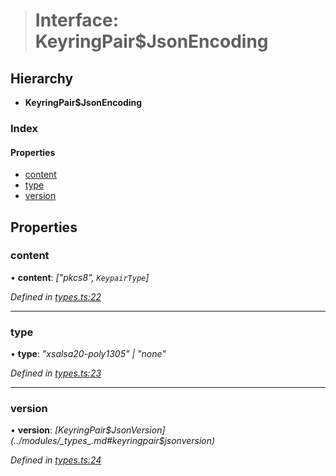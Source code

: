 > # Interface: KeyringPair$JsonEncoding

## Hierarchy

* **KeyringPair$JsonEncoding**

### Index

#### Properties

* [content](_types_.keyringpair_jsonencoding.md#content)
* [type](_types_.keyringpair_jsonencoding.md#type)
* [version](_types_.keyringpair_jsonencoding.md#version)

## Properties

###  content

• **content**: *["pkcs8", `KeypairType`]*

*Defined in [types.ts:22](https://github.com/polkadot-js/common/blob/6c79462/packages/keyring/src/types.ts#L22)*

___

###  type

• **type**: *"xsalsa20-poly1305" | "none"*

*Defined in [types.ts:23](https://github.com/polkadot-js/common/blob/6c79462/packages/keyring/src/types.ts#L23)*

___

###  version

• **version**: *[KeyringPair$JsonVersion](../modules/_types_.md#keyringpair$jsonversion)*

*Defined in [types.ts:24](https://github.com/polkadot-js/common/blob/6c79462/packages/keyring/src/types.ts#L24)*